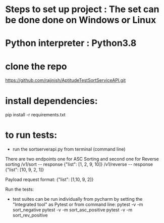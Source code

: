 
# Steps to set up project  : The set can be done done on Windows or Linux
# Python interpreter : Python3.8

# clone the repo
https://github.com/rajjnish/AptitudeTestSortServiceAPI.git

# install dependencies:

pip install -r requirements.txt

# to run tests: 
- run the sortserverapi.py from terminal (command line)

There are two endpoints one for ASC Sorting and second one for Reverse sorting 
/v1/sort         -- response {"list": [1, 2, 9, 10]}
/v1/reverse    -- response {"list": [10, 9, 2, 1]}

Payload request format:
{"list": [1,10, 9, 2]}

Run the tests:
- test suites can be run individually from pycharm by setting the "Integrated tool" as Pytest
   or from command line:
   pytest -v -m sort_negative
   pytest -v -m sort_asc_positive
   pytest -v -m sort_rev_positive
   
